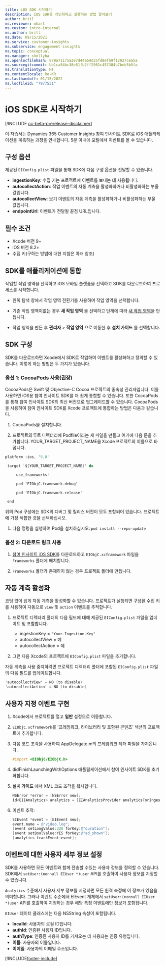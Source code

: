 ```yaml
---
title: iOS SDK 시작하기
description: iOS SDK를 개인화하고 실행하는 방법 알아보기
author: britl
ms.reviewer: mhart
ms.custom: intro-internal
ms.author: britl
ms.date: 09/15/2021
ms.service: customer-insights
ms.subservice: engagement-insights
ms.topic: conceptual
ms.manager: shellyha
ms.openlocfilehash: 879a71175a2e7d44a54d25fd8efb9f12927cea5a
ms.sourcegitcommit: bb1ca84bc38e81fb2ff2961c457384b7beb5b5fa
ms.translationtype: HT
ms.contentlocale: ko-KR
ms.lasthandoff: 01/15/2022
ms.locfileid: "7977531"
---
```

# <a name="get-started-with-the-ios-sdk"></a>iOS SDK로 시작하기

[!INCLUDE [cc-beta-prerelease-disclaimer](includes/cc-beta-prerelease-disclaimer.md)]

이 자습서는 Dynamics 365 Customer Insights 참여 인사이트 SDK로 iOS 애플리케이션을 계측하는 과정을 안내합니다. 5분 이내에 포털에서 이벤트를 볼 수 있습니다.

## <a name="configuration-options"></a>구성 옵션

제공된 `EIConfig.plist` 파일을 통해 SDK에 다음 구성 옵션을 전달할 수 있습니다.

- **ingestionKey**: 수집 키는 프로젝트에 이벤트를 보내는 데 사용됩니다.
- **autocollectAction**: 작업 이벤트의 자동 계측을 활성화하거나 비활성화하는 부울 값입니다.
- **autocollectView**: 보기 이벤트의 자동 계측을 활성화하거나 비활성화하는 부울 값입니다.
- **endpointUrl**: 이벤트가 전달될 끝점 URL입니다.

## <a name="prerequisites"></a>필수 조건

- Xcode 버전 9+
- iOS 버전 8.2+
- 수집 키(구하는 방법에 대한 지침은 아래 참조)

## <a name="integrate-the-sdk-into-your-application"></a>SDK를 애플리케이션에 통합

작업할 작업 영역을 선택하고 iOS 모바일 플랫폼을 선택하고 SDK를 다운로드하여 프로세스를 시작합니다.

- 왼쪽 탐색 창에서 작업 영역 전환기를 사용하여 작업 영역을 선택합니다.

- 기존 작업 영역이없는 경우 **새 작업 영역** 을 선택하고 단계에 따라 [새 작업 영역](create-workspace.md)을 만듭니다.

- 작업 영역을 만든 후 **관리자** > **작업 영역** 으로 이동한 후 **설치 가이드** 를 선택합니다.

## <a name="configure-the-sdk"></a>SDK 구성

SDK를 다운로드하면 Xcode에서 SDK로 작업하여 이벤트를 활성화하고 정의할 수 있습니다. 이렇게 하는 방법은 두 가지가 있습니다.

### <a name="option-1-using-cocoapods-recommended"></a>옵션 1: CocoaPods 사용(권장)
CocoaPods은 Swift 및 Objective-C Cocoa 프로젝트의 종속성 관리자입니다. 이를 사용하면 iOS용 참여 인사이트 SDK를 더 쉽게 통합할 수 있습니다. 또한 CocoaPods를 통해 참여 인사이트 SDK의 최신 버전으로 업그레이드할 수 있습니다. CocoaPods을 사용하여 참여 인사이트 SDK를 Xcode 프로젝트에 통합하는 방법은 다음과 같습니다. 

1. CocoaPods을 설치합니다. 

1. 프로젝트의 루트 디렉터리에 Podfile이라는 새 파일을 만들고 여기에 다음 문을 추가합니다. YOUR_TARGET_PROJECT_NAME을 Xcode 프로젝트의 이름으로 바꿉니다. 
```objectivec
platform :ios, '9.0'  

 target '${YOUR_TARGET_PROJECT_NAME}' do 

     use_frameworks!   

     pod 'EIObjC.framework.debug' 

     pod 'EIObjC.framework.release' 

 end 
```
위의 Pod 구성에는 SDK의 디버그 및 릴리스 버전이 모두 포함되어 있습니다. 프로젝트에 가장 적합한 것을 선택하십시오.

1. 다음 명령을 실행하여 Pod을 설치하십시오: `pod install --repo-update `

### <a name="option-2-using-download-link"></a>옵션 2: 다운로드 링크 사용

1. [참여 인사이트 iOS SDK](https://download.pi.dynamics.com/sdk/EI-SDKs/ei-ios-sdk.zip)를 다운로드하고 `EIObjC.xcframework` 파일을 `Frameworks` 폴더에 배치합니다.

1. `Frameworks` 폴더가 존재하지 않는 경우 프로젝트 폴더에 만듭니다.

## <a name="enable-auto-instrumentation"></a>자동 계측 활성화
 
코딩 없이 쉽게 자동 계측을 활성화할 수 있습니다. 프로젝트가 실행되면 구성된 수집 키를 사용하여 자동으로 `view` 및 `action` 이벤트를 추적합니다. 

1. 프로젝트 디렉터리 폴더의 다음 필드에 대해 제공된 `EIConfig.plist` 파일을 업데이트 및 포함합니다.
    - ingestionKey = `"Your-Ingestion-Key"`
    - autocollectView = 예
    - autocollectAction = 예

2. 그런 다음 Xcode의 프로젝트에 `EIConfig.plist` 파일을 추가합니다. 



자동 계측을 사용 중지하려면 프로젝트 디렉터리 폴더에 포함된 `EIConfig.plist` 파일의 다음 필드를 업데이트합니다. 

```objectivec
'autocollectView' = NO (to disable)
'autocollectAction' = NO (to disable)
```


## <a name="implement-custom-events"></a>사용자 지정 이벤트 구현

1. Xcode에서 프로젝트를 열고 **일반** 설정으로 이동합니다. 
1. `EIObjC.xcframework`를 '프레임워크, 라이브러리 및 포함된 콘텐츠' 섹션의 프로젝트에 추가합니다.

1. 다음 코드 조각을 사용하여 AppDelegate.m의 프레임워크 헤더 파일을 가져옵니다.

    ```objectivec
    #import <EIObjC/EIObjC.h>
    ```

1. didFinishLaunchingWithOptions 애플릴케이션에서 참여 인사이트 SDK를 초기화합니다.
1. **설치 가이드** 에서 XML 코드 조각을 복사합니다.

    ```objectivec
    NSError *error = [NSError new];
    id<EIIAnalytics> analytics = [EIAnalyticsProvider analyticsForIngestionKey:nil error:&error];
    ```

1. 이벤트 추적:

    ```objectivec
    EIEvent *event = [EIEvent new];
    event.name = @"video.log";
    [event setLongValue:320 forKey:@"duration"];
    [event setBoolValue:YES forKey:@"ad_shown"];
    [analytics trackEvent:event];
    ```

## <a name="set-user-details-for-your-event"></a>이벤트에 대한 사용자 세부 정보 설정

SDK를 사용하면 모든 이벤트와 함께 전송할 수있는 사용자 정보를 정의할 수 있습니다. SDK에서 `setUser:(nonnull EIUser *)user` API를 호출하여 사용자 정보를 지정할 수 있습니다.

`Analytics` 수준에서 사용자 세부 정보를 지정하면 모든 원격 측정에 이 정보가 있음을 의미합니다. 그러나 이벤트 수준에서 EIEvent 개체에서 `setUser:(nonnull EIUser *)user` API를 호출하여 지정하는 경우 해당 특정 이벤트에만 정보가 포함됩니다.

`EIUser` 데이터 클래스에는 다음 NSString 속성이 포함됩니다.

- **localId**: 사용자의 로컬 ID입니다.
- **authId**: 인증된 사용자 ID입니다.
- **authType**: 인증된 사용자 ID를 가져오는 데 사용되는 인증 유형입니다.
- **이름**: 사용자의 이름입니다.
- **이메일**: 사용자의 이메일 주소입니다.


[!INCLUDE[footer-include](../includes/footer-banner.md)]
